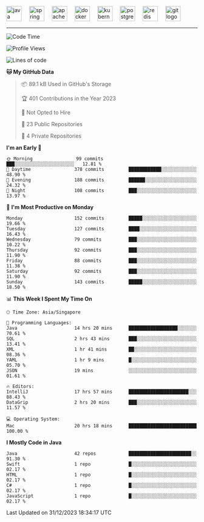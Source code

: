 <p align="left">
  <img src="https://cdn.jsdelivr.net/gh/devicons/devicon/icons/java/java-original.svg" height="40" alt="java logo"  />
  <img width="12" />
  <img src="https://cdn.jsdelivr.net/gh/devicons/devicon/icons/spring/spring-original.svg" height="40" alt="spring logo"  />
  <img width="12" />
  <img src="https://cdn.jsdelivr.net/gh/devicons/devicon/icons/apachekafka/apachekafka-original.svg" height="40" alt="apachekafka logo"  />
  <img width="12" />
  <img src="https://cdn.jsdelivr.net/gh/devicons/devicon/icons/docker/docker-original.svg" height="40" alt="docker logo"  />
  <img width="12" />
  <img src="https://cdn.jsdelivr.net/gh/devicons/devicon/icons/kubernetes/kubernetes-plain.svg" height="40" alt="kubernetes logo"  />
  <img width="12" />
  <img src="https://cdn.jsdelivr.net/gh/devicons/devicon/icons/postgresql/postgresql-original.svg" height="40" alt="postgresql logo"  />
  <img width="12" />
  <img src="https://cdn.jsdelivr.net/gh/devicons/devicon/icons/redis/redis-original.svg" height="40" alt="redis logo"  />
  <img width="12" />
  <img src="https://cdn.jsdelivr.net/gh/devicons/devicon/icons/git/git-original.svg" height="40" alt="git logo"  />
</p>


<!--<img src="https://media.giphy.com/media/LnQjpWaON8nhr21vNW/giphy.gif" width="60"> <em><b>I love connecting with different people</b> so if you want to say <b>hi, I'll be happy to meet you more!</b> 😊 </em> -->

---
<!--START_SECTION:waka-->
![Code Time](http://img.shields.io/badge/Code%20Time-1%2C698%20hrs%203%20mins-blue)

![Profile Views](http://img.shields.io/badge/Profile%20Views-0-blue)

![Lines of code](https://img.shields.io/badge/From%20Hello%20World%20I%27ve%20Written-566.3%20thousand%20lines%20of%20code-blue)

**🐱 My GitHub Data** 

> 📦 89.1 kB Used in GitHub's Storage 
 > 
> 🏆 401 Contributions in the Year 2023
 > 
> 🚫 Not Opted to Hire
 > 
> 📜 23 Public Repositories 
 > 
> 🔑 4 Private Repositories 
 > 
**I'm an Early 🐤** 

```text
🌞 Morning                99 commits          ███░░░░░░░░░░░░░░░░░░░░░░   12.81 % 
🌆 Daytime                378 commits         ████████████░░░░░░░░░░░░░   48.90 % 
🌃 Evening                188 commits         ██████░░░░░░░░░░░░░░░░░░░   24.32 % 
🌙 Night                  108 commits         ███░░░░░░░░░░░░░░░░░░░░░░   13.97 % 
```
📅 **I'm Most Productive on Monday** 

```text
Monday                   152 commits         █████░░░░░░░░░░░░░░░░░░░░   19.66 % 
Tuesday                  127 commits         ████░░░░░░░░░░░░░░░░░░░░░   16.43 % 
Wednesday                79 commits          ███░░░░░░░░░░░░░░░░░░░░░░   10.22 % 
Thursday                 92 commits          ███░░░░░░░░░░░░░░░░░░░░░░   11.90 % 
Friday                   88 commits          ███░░░░░░░░░░░░░░░░░░░░░░   11.38 % 
Saturday                 92 commits          ███░░░░░░░░░░░░░░░░░░░░░░   11.90 % 
Sunday                   143 commits         █████░░░░░░░░░░░░░░░░░░░░   18.50 % 
```


📊 **This Week I Spent My Time On** 

```text
🕑︎ Time Zone: Asia/Singapore

💬 Programming Languages: 
Java                     14 hrs 20 mins      ██████████████████░░░░░░░   70.61 % 
SQL                      2 hrs 43 mins       ███░░░░░░░░░░░░░░░░░░░░░░   13.41 % 
XML                      1 hr 41 mins        ██░░░░░░░░░░░░░░░░░░░░░░░   08.36 % 
YAML                     1 hr 9 mins         █░░░░░░░░░░░░░░░░░░░░░░░░   05.70 % 
JSON                     19 mins             ░░░░░░░░░░░░░░░░░░░░░░░░░   01.61 % 

🔥 Editors: 
IntelliJ                 17 hrs 57 mins      ██████████████████████░░░   88.43 % 
DataGrip                 2 hrs 20 mins       ███░░░░░░░░░░░░░░░░░░░░░░   11.57 % 

💻 Operating System: 
Mac                      20 hrs 18 mins      █████████████████████████   100.00 % 
```

**I Mostly Code in Java** 

```text
Java                     42 repos            ███████████████████████░░   91.30 % 
Swift                    1 repo              █░░░░░░░░░░░░░░░░░░░░░░░░   02.17 % 
HTML                     1 repo              █░░░░░░░░░░░░░░░░░░░░░░░░   02.17 % 
C#                       1 repo              █░░░░░░░░░░░░░░░░░░░░░░░░   02.17 % 
JavaScript               1 repo              █░░░░░░░░░░░░░░░░░░░░░░░░   02.17 % 
```




 Last Updated on 31/12/2023 18:34:17 UTC
<!--END_SECTION:waka-->


<!--
**SimakovIgor/SimakovIgor** is a ✨ _special_ ✨ repository because its `README.md` (this file) appears on your GitHub profile.

Here are some ideas to get you started:

- 🔭 I’m currently working on ...
- 🌱 I’m currently learning ...
- 👯 I’m looking to collaborate on ...
- 🤔 I’m looking for help with ...
- 💬 Ask me about ...
- 📫 How to reach me: ...
- 😄 Pronouns: ...
- ⚡ Fun fact: ...
-->
